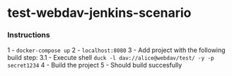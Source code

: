# test-webdav-jenkins-scenario

### Instructions
1 - `docker-compose up`
2 - `localhost:8080`
3 - Add project with the following build step:
  3.1 - Execute shell `duck -l dav://alice@webdav/test/ -y -p secret1234`
4 - Build the project
5 - Should build succesfully